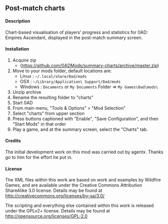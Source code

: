 
Post-match charts
------------------------------------------------------------------------

#### Description
Chart-based visualisation of players' progress and statistics for
0AD: Empires Ascendant, displayed in the post-match summary screen.


#### Installation
1. Acquire zip
   - (https://github.com/0ADMods/summary-charts/archive/master.zip)
2. Move to your mods folder, default locations are:
   - Linux   : `~/.local/share/0ad/mods`
   - OSX     : `~/Library/Application\ Support/0ad/mods`
   - Windows : `Documents` or `My Documents` Folder => `My Games\0ad\mods\`
3. Unzip archive
4. Rename the resulting folder to "charts"
5. Start 0AD
6. From main menu, "Tools & Options" > "Mod Selection"
7. Select "charts" from upper section
8. Press buttons captioned with "Enable", "Save Configuration", and then
   "Start Mods" in that order
9. Play a game, and at the summary screen, select the "Charts" tab.

#### Credits
The initial development work on this mod was carried out by agentx.
Thanks go to him for the effort he put in.

#### License
The XML files within this work are based on work and examples by
Wildfire Games, and are available under the Creative Commons Attribution
ShareAlike 3.0 license. Details may be found at
http://creativecommons.org/licenses/by-sa/3.0/

The scripting and everything else contained within this work is
released under the GPLv2+ license. Details may be found at
http://opensource.org/licenses/GPL-2.0

